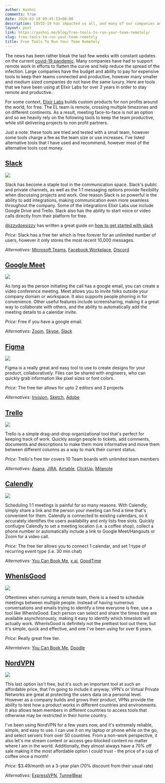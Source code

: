 ```yaml
---
author: Aashni
comments: true
date: 2020-03-18 09:45:53+00:00
description: COVID-19 has impacted us all, and many of our companies and teams are now trying to work remotely. Here's a list of free tools I've been using to run Elixir Labs remotely for the last 3.5 years.
layout: post
link: https://aashni.me/blog/free-tools-to-run-your-team-remotely/
slug: free-tools-to-run-your-team-remotely
title: Free Tools To Run Your Team Remotely
---
```


The news has been rather bleak the last few weeks with constant updates on the current [covid-19 pandemic](https://www.who.int/emergencies/diseases/novel-coronavirus-2019). Many companies have had to support remote work in efforts to flatten the curve and help reduce the spread of the infection. Large companies have the budget and ability to pay for expensive tools to keep their teams connected and productive, however many smaller and medium sized companies do not have the same luxury. Here are tools that we have been using at Elixir Labs for over 3 years in order to stay remote and productive.

For some context, [Elixir Labs](https://elixirlabs.org) builds custom products for non profits around the world, for free. The EL team is remote, crossing multiple timezones and on different continents. As a result, meeting face-to-face is not an option and so we heavily rely on the following tools to keep the team productive, while still delivering projects to non profit partners.

Just a note: these tools are tried and tested with a small team, however some tools charge a fee as the team size or use increases. I've listed alternative tools that I have used and recommend, however most of the alternative tools cost money.

## [Slack](https://slack.com)

[![](./remote_tools_01_slack.png)](./remote_tools_01_slack.png)

Slack has become a staple tool in the communication space. Slack's public and private channels, as well as the 1:1 messaging options provide flexibility when discussing projects and work. One reason Slack is so powerful is the ability to add integrations, making communication even more seamless throughout the company. Some of the integrations Elixir Labs use include Google Drive and Trello. Slack also has the ability to start voice or video calls directly from their platform for free.

[@izzydoesizzy](https://twitter.com/izzydoesizzy) has written a great guide on [how to get started with slack](https://medium.com/@izzydoesizzy/how-to-set-up-remote-communication-with-slack-during-covid-19-945ce412ac81)

_Price:_ Slack has a free tier which is free forever for an unlimited number of users, however it only stores the most recent 10,000 messages.

_Alternatives:_ [Microsoft Teams](https://teams.microsoft.com/start), [Facebook Workplace](https://www.facebook.com/workplace), [Discord](https://discordapp.com/)

## [Google Meet](https://meet.google.com)

[![](./remote_tools_02_google_meet.png)](./remote_tools_02_google_meet.png)

As long as the person initiating the call has a google email, you can create a video conference meeting. Meet allows you to invite folks outside your company domain or workspace. It also supports people phoning in for convenience. Other useful features include screensharing, making it a great way to collaborate with others, and the ability to automatically add the meeting details to a calendar invite.

_Price:_ Free if you have a google email.

_Alternatives:_ [Zoom](https://zoom.us/), [Skype](https://www.skype.com/), [Slack](https://slack.com)

## [Figma](https://www.figma.com/)

[![](./remote_tools_03_figma.png)](./remote_tools_03_figma.png)

Figma is a really great and easy tool to use to create designs for your product, collaboratively. Files can be shared with engineers, who can quickly grab information like pixel sizes or font colors.

_Price:_ The free tier allows for upto 2 editors and 3 projects

_Alternatives:_ [Invision](https://www.invisionapp.com/), [Sketch](https://www.sketch.com/), [Adobe](https://www.adobe.com/creativecloud.html)

## [Trello](https://trello.com/aashnishah/recommend)

[![](./remote_tools_04_trello.png)](./remote_tools_04_trello.png)

Trello is a simple drag-and-drop organizational tool that's perfect for keeping track of work. Quickly assign people to tickets, add comments, documents and descriptions to make them more informative and move them between different columns as a way to mark their current status.

_Price:_ Trello's free tier covers 10 Team boards with unlimited team members

_Alternatives:_ [Asana](https://asana.com/), [JIRA](https://www.atlassian.com/software/jira), [Airtable](https://airtable.com/), [ClickUp](https://clickup.com/?fp_ref=2lve1), [Milanote](https://milanote.com/)

## [Calendly](https://calendly.com)

[![](./remote_tools_05_calendly.png)](./remote_tools_05_calendly.png)

Scheduling 1:1 meetings is painful for so many reasons. With Calendly, simply share a link and the person your meeting can find a time that's convenient for them. Calendly is connected to existing calendars, so it accurately identifies the users availability and only lists free slots. Quickly confiugre Calendly to set a meeting location (i.e. a coffee shop), collect a phone number or automatically include a link to Google Meet/Hangouts or Zoom for a video call.

_Price:_ The free tier allows you to connect 1 calendar, and set 1 type of recurring event type (i.e. 30 min chat)

_Alternatives:_ [You Can Book Me](https://youcanbook.me/), [x.ai](https://x.ai/), [GoodTime](https://www.goodtime.io/)

## [WhenIsGood](https://calendly.com)

[![](./remote_tools_06_whenisgood.png)](./remote_tools_06_whenisgood.png)

Oftentimes when running a remote team, there is a need to schedule meetings between multiple people. Instead of having numerous conversations and emails trying to identify a time everyone is free, use a tool like WhenIsGood. Each person can select and share the times they are available asynchronously, making it easy to identify which timeslots will actually work. WhenIsGood is definitely not the prettiest tool out there, but it's simple, quick and effective, and one I've been using for over 6 years.

_Price:_ Really great free tier.

_Alterntaives:_ [You Can Book Me](https://youcanbook.me/), [Doodle](https://doodle.com)

## [NordVPN](https://go.nordvpn.net/aff_c?offer_id=15&aff_id=38693&url_id=902)

[![](./remote_tools_07_nordvpn.png)](./remote_tools_07_nordvpn.png)

This last option isn't free, but it's such an important tool at such an affordable price, that I'm going to include it anyway. VPN's or Virtual Private Networks are great at protecting the users data on a personal level. However as a company builds and grows their product, VPNs provide the ability to test how a product works in different countries and environments. It also allows team members in different countries to access tools that otherwise may be restricted in their home country.

I've been using NordVPN for a few years now, and it's extremely reliable, simple, and easy to use. I can use it on my laptop or phone while on the go, and select servers from over 50 countries. From a non-work perspective, it also let's me stream content or access geo-blocked content no matter where I am in the world. Additionally, they almost always have a 70% off sale making it the most affordable option I could trust - the price of a cup of coffee once a month!

_Price:_ \$3.49/month on a 3-year plan (70% discount from their usual rate)

_Alternatives:_ [ExpressVPN](https://www.expressvpn.com/), [TunnelBear](https://www.tunnelbear.com/)
